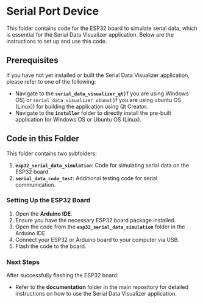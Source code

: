 # Serial Port Device

This folder contains code for the ESP32 board to simulate serial data, which is essential for the Serial Data Visualizer application. Below are the instructions to set up and use this code.

## Prerequisites
If you have not yet installed or built the Serial Data Visualizer application, please refer to one of the following:
- Navigate to the **`serial_data_visualizer_qt`**(if you are using Windows OS) or `serial_data_visualizer_ubunut`(if you are using ubuntu OS (Linux))  for building the application using Qt Creator.
- Navigate to the **`installer`** folder to directly install the pre-built application for Windows OS or Ubuntu OS (Linux).

## Code in this Folder
This folder contains two subfolders:
1. **`esp32_serial_data_simulation`**: Code for simulating serial data on the ESP32 board.
2. **`serial_data_code_test`**: Additional testing code for serial communication.

### Setting Up the ESP32 Board
1. Open the **Arduino IDE**.
2. Ensure you have the necessary ESP32 board package installed.
3. Open the code from the **`esp32_serial_data_simulation`** folder in the Arduino IDE.
4. Connect your ESP32 or Arduino board to your computer via USB.
5. Flash the code to the board.

### Next Steps
After successfully flashing the ESP32 board:
- Refer to the **documentation** folder in the main repository for detailed instructions on how to use the Serial Data Visualizer application.

